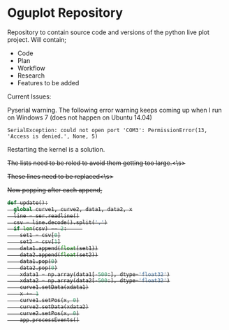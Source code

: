 __Oguplot Repository__
=====================================

Repository to contain source code and versions of the python
live plot project. Will contain;

* Code
* Plan
* Workflow
* Research
* Features to be added

Current Issues:

Pyserial warning. The following error warning keeps coming up when I run on Windows 7 (does not happen on Ubuntu 14.04)
```
SerialException: could not open port 'COM3': PermissionError(13, 'Access is denied.', None, 5)
```
Restarting the kernel is a solution.


<s>The lists need to be roled to avoid them getting too large.<\s>

<s>These lines need to be replaced<\s>

Now popping after each append,

```python
def update():
  global curve1, curve2, data1, data2, x
  line = ser.readline()
  csv = line.decode().split(',')
  if len(csv) == 2:	    
    set1 = csv[0]
    set2 = csv[1]
    data1.append(float(set1))
    data2.append(float(set2))
    data1.pop(0)
    data2.pop(0)
    xdata1 = np.array(data1[-500:], dtype='float32')
    xdata2 = np.array(data2[-500:], dtype='float32')
    curve1.setData(xdata1)
    x += 1
    curve1.setPos(x, 0)
    curve2.setData(xdata2)
    curve2.setPos(x, 0)
    app.processEvents()
```



